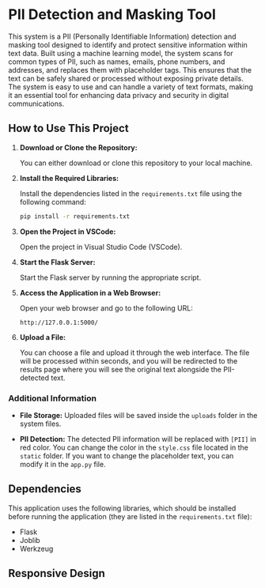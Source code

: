
# PII Detection and Masking Tool

This system is a PII (Personally Identifiable Information) detection and masking tool designed to identify and protect sensitive information within text data. Built using a machine learning model, the system scans for common types of PII, such as names, emails, phone numbers, and addresses, and replaces them with placeholder tags. This ensures that the text can be safely shared or processed without exposing private details. The system is easy to use and can handle a variety of text formats, making it an essential tool for enhancing data privacy and security in digital communications.

## How to Use This Project

1. **Download or Clone the Repository:**

   You can either download or clone this repository to your local machine.

2. **Install the Required Libraries:**

   Install the dependencies listed in the `requirements.txt` file using the following command:

   ```bash
   pip install -r requirements.txt
   ```

3. **Open the Project in VSCode:**

   Open the project in Visual Studio Code (VSCode).

4. **Start the Flask Server:**

   Start the Flask server by running the appropriate script.

5. **Access the Application in a Web Browser:**

   Open your web browser and go to the following URL:

   ```text
   http://127.0.0.1:5000/
   ```

6. **Upload a File:**

   You can choose a file and upload it through the web interface. The file will be processed within seconds, and you will be redirected to the results page where you will see the original text alongside the PII-detected text.

### Additional Information

- **File Storage:** Uploaded files will be saved inside the `uploads` folder in the system files.

- **PII Detection:** The detected PII information will be replaced with `[PII]` in red color. You can change the color in the `style.css` file located in the `static` folder. If you want to change the placeholder text, you can modify it in the `app.py` file.

## Dependencies

This application uses the following libraries, which should be installed before running the application (they are listed in the `requirements.txt` file):

- Flask
- Joblib
- Werkzeug

## Responsive Design